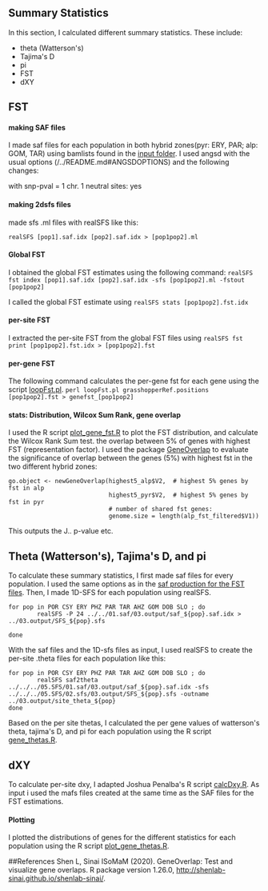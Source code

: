 ## Summary Statistics

In this section, I calculated different summary statistics. These include:

- theta (Watterson's)
- Tajima's D
- pi
- FST
- dXY

## FST

#### making SAF files
I made saf files for each population in both hybrid zones(pyr: ERY, PAR; alp: GOM, TAR) using bamlists found in the [input folder](..inputs/bamlists/). I used angsd with the usual options (/../README.md#ANGSDOPTIONS) and the following changes:



with snp-pval = 1
chr. 1 
neutral sites: yes

#### making 2dsfs files
made sfs .ml files with realSFS like this:

`realSFS [pop1].saf.idx [pop2].saf.idx > [pop1pop2].ml`

#### Global FST

I obtained the global FST estimates using the following command: 
`realSFS fst index [pop1].saf.idx [pop2].saf.idx -sfs [pop1pop2].ml -fstout [pop1pop2]`

I called the global FST estimate using
`realSFS stats [pop1pop2].fst.idx`

#### per-site FST 

I extracted the per-site FST from the global FST files using 
`realSFS fst print [pop1pop2].fst.idx > [pop1pop2].fst`

#### per-gene FST

The following command calculates the per-gene fst for each gene using the script [loopFst.pl](02.scripts/loopFst.pl).
`perl loopFst.pl grasshopperRef.positions [pop1pop2].fst > genefst_[pop1pop2]`

#### stats: Distribution, Wilcox Sum Rank, gene overlap

I used the R script [plot_gene_fst.R](02.scripts/plot_gene_fst.R) to plot the FST distribution, and calculate the Wilcox Rank Sum test.  the overlap between 5% of genes with highest FST (representation factor). I used the package [GeneOverlap]() to evaluate the significance of overlap between the genes (5%) with highest fst in the two different hybrid zones: 

    go.object <- newGeneOverlap(highest5_alp$V2,  # highest 5% genes by fst in alp
                                highest5_pyr$V2,  # highest 5% genes by fst in pyr
                                # number of shared fst genes:
                                genome.size = length(alp_fst_filtered$V1)) 

This outputs the J.. p-value etc.

## Theta (Watterson's), Tajima's D, and pi

To calculate these summary statistics, I first made saf files for every population. I used the same options as in the [saf production for the FST files](/05.SFS/01.SAF/02.scripts/saf_all.sh). Then, I made 1D-SFS for each population using realSFS. 

```
for pop in POR CSY ERY PHZ PAR TAR AHZ GOM DOB SLO ; do 
        realSFS -P 24 ../../01.saf/03.output/saf_${pop}.saf.idx > ../03.output/SFS_${pop}.sfs 

done
```

With the saf files and the 1D-sfs files as input, I used realSFS to create the per-site .theta files for each population like this: 

```
for pop in POR CSY ERY PHZ PAR TAR AHZ GOM DOB SLO ; do 
        realSFS saf2theta ../../../05.SFS/01.saf/03.output/saf_${pop}.saf.idx -sfs ../../../05.SFS/02.sfs/03.output/SFS_${pop}.sfs -outname ../03.output/site_theta_${pop} 
done
``` 

Based on the per site thetas, I calculated the per gene values of watterson's theta, tajima's D, and pi for each population using the R script [gene_thetas.R](02.theta/02.scripts/gene_thetas.R). 

## dXY

To calculate per-site dxy, I adapted Joshua Penalba's R script [calcDxy.R](03.dxy/02.scrips/calcDxy.R). As input i used the mafs files created at the same time as the SAF files for the FST estimations.

#### Plotting

I plotted the distributions of genes for the different statistics for each population using the R script [plot_gene_thetas.R]().


##References
Shen L, Sinai ISoMaM (2020). GeneOverlap: Test and visualize gene overlaps. R package version 1.26.0, http://shenlab-sinai.github.io/shenlab-sinai/.